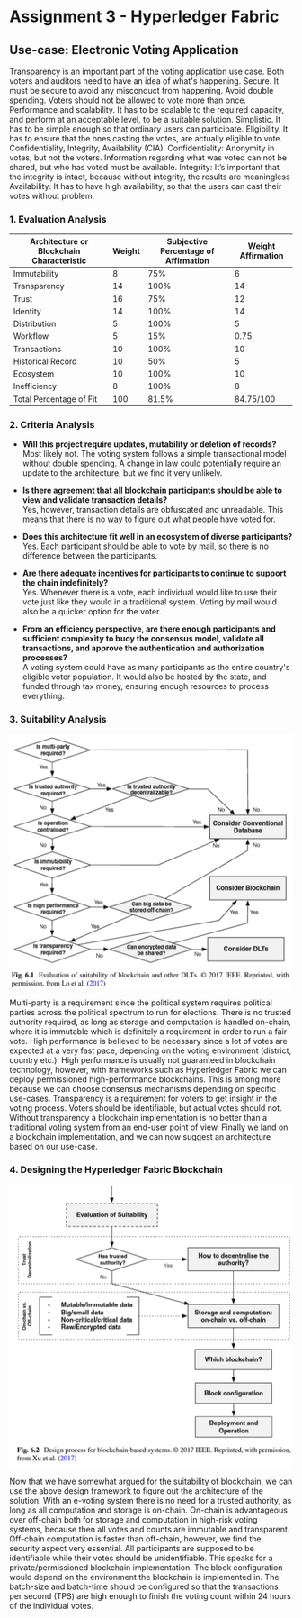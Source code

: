 # Assignment 3 - Hyperledger Fabric 

## **Use-case: Electronic Voting Application** 

Transparency is an important part of the voting application use case. Both voters and auditors need to have an idea of what's happening. 
Secure. It must be secure to avoid any misconduct from happening. 
Avoid double spending. Voters should not be allowed to vote more than once.
Performance and scalability. It has to be scalable to the required capacity, and perform at an acceptable level, to be a suitable solution.
Simplistic. It has to be simple enough so that ordinary users can participate.
Eligibility. It has to ensure that the ones casting the votes, are actually eligible to vote.
Confidentiality, Integrity, Availability (CIA). 
Confidentiality: Anonymity in votes, but not the voters. Information regarding what was voted can not be shared, but who has voted must be available.
Integrity: It’s important that the integrity is intact, because without integrity, the results are meaningless
Availability: It has to have high availability, so that the users can cast their votes without problem.

### **1. Evaluation Analysis**
| Architecture or Blockchain Characteristic | Weight | Subjective Percentage of Affirmation | Weight Affirmation |
|-------------------------------------------|--------|--------------------------------------|--------------------|
| Immutability                              | 8      | 75%                                  | 6                  |
| Transparency                              | 14     | 100%                                 | 14                 |
| Trust                                     | 16     | 75%                                  | 12                 |
| Identity                                  | 14     | 100%                                 | 14                 |
| Distribution                              | 5      | 100%                                 | 5                  |
| Workflow                                  | 5      | 15%                                  | 0.75               |
| Transactions                              | 10     | 100%                                 | 10                 |
| Historical Record                         | 10     | 50%                                  | 5                  |
| Ecosystem                                 | 10     | 100%                                 | 10                 |
| Inefficiency                              | 8      | 100%                                 | 8                  |
| Total Percentage of Fit                   | 100    | 81.5%                                | 84.75/100          |

### **2. Criteria Analysis**

* **Will this project require updates, mutability or deletion of records?**  
Most likely not. The voting system follows a simple transactional model without double spending. A change in law could potentially require an update to the architecture, but we find it very unlikely. 

* **Is there agreement that all blockchain participants should be able to view and validate    transaction details?**  
Yes, however, transaction details are obfuscated and unreadable. This means that there is no way to figure out what people have voted for.

* **Does this architecture fit well in an ecosystem of diverse participants?**  
Yes. Each participant should be able to vote by mail, so there is no difference between the participants. 

* **Are there adequate incentives for participants to continue to support the chain indefinitely?**  
Yes. Whenever there is a vote, each individual would like to use their vote just like they would in a traditional system. Voting by mail would also be a quicker option for the voter.

* **From an efficiency perspective, are there enough participants and sufficient complexity to buoy the consensus model, validate all transactions, and approve the authentication and authorization processes?**  
A voting system could have as many participants as the entire country's eligible voter population. It would also be hosted by the state, and funded through tax money, ensuring enough resources to process everything.

### **3. Suitability Analysis**
![Suitability Analysis](images/suitability_diagram.png)

Multi-party is a requirement since the political system requires political parties across the political spectrum to run for elections. There is no trusted authority required, as long as storage and computation is handled on-chain, where it is immutable which is definitely a requirement in order to run a fair vote. High performance is believed to be necessary since a lot of votes are expected at a very fast pace, depending on the voting environment (district, country etc.). High performance is usually not guaranteed in blockchain technology, however, with frameworks such as Hyperledger Fabric we can deploy permissioned high-performance blockchains. This is among more because we can choose consensus mechanisms depending on specific use-cases. Transparency is a requirement for voters to get insight in the voting process. Voters should be identifiable, but actual votes should not. Without transparency a blockchain implementation is no better than a traditional voting system from an end-user point of view. Finally we land on a blockchain implementation, and we can now suggest an architecture based on our use-case.

### **4. Designing the Hyperledger Fabric Blockchain**
![Design Process](images/design_diagram.png)

Now that we have somewhat argued for the suitability of blockchain, we can use the above design framework to figure out the architecture of the solution. With an e-voting system there is no need for a trusted authority, as long as all computation and storage is on-chain. On-chain is advantageous over off-chain both for storage and computation in high-risk voting systems, because then all votes and counts are immutable and transparent. Off-chain computation is faster than off-chain, however, we find the security aspect very essential. All participants are supposed to be identifiable while their votes should be unidentifiable. This speaks for a private/permissioned blockchain implementation. The block configuration would depend on the environment the blockchain is implemented in. The batch-size and batch-time should be configured so that the transactions per second (TPS) are high enough to finish the voting count within 24 hours of the individual votes.
